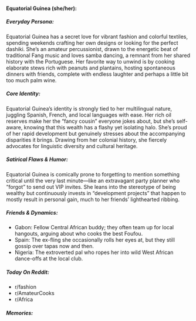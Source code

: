 #### Equatorial Guinea (she/her):

##### Everyday Persona:

Equatorial Guinea has a secret love for vibrant fashion and colorful textiles, spending weekends crafting her own designs or looking for the perfect dashiki. She’s an amateur percussionist, drawn to the energetic beat of traditional Fang music and loves samba dancing, a remnant from her shared history with the Portuguese. Her favorite way to unwind is by cooking elaborate stews rich with peanuts and plantains, hosting spontaneous dinners with friends, complete with endless laughter and perhaps a little bit too much palm wine.

##### Core Identity:

Equatorial Guinea’s identity is strongly tied to her multilingual nature, juggling Spanish, French, and local languages with ease. Her rich oil reserves make her the “fancy cousin” everyone jokes about, but she’s self-aware, knowing that this wealth has a flashy yet isolating halo. She’s proud of her rapid development but genuinely stresses about the accompanying disparities it brings. Drawing from her colonial history, she fiercely advocates for linguistic diversity and cultural heritage.

##### Satirical Flaws & Humor:

Equatorial Guinea is comically prone to forgetting to mention something critical until the very last minute—like an extravagant party planner who “forgot” to send out VIP invites. She leans into the stereotype of being wealthy but continuously invests in “development projects” that happen to mostly result in personal gain, much to her friends’ lighthearted ribbing.

##### Friends & Dynamics:

- Gabon: Fellow Central African buddy; they often team up for local hangouts, arguing about who cooks the best Foufou.
- Spain: The ex-fling she occasionally rolls her eyes at, but they still gossip over tapas now and then.
- Nigeria: The extroverted pal who ropes her into wild West African dance-offs at the local club.

##### Today On Reddit:

- r/fashion
- r/AmateurCooks
- r/Africa

##### Memories:

